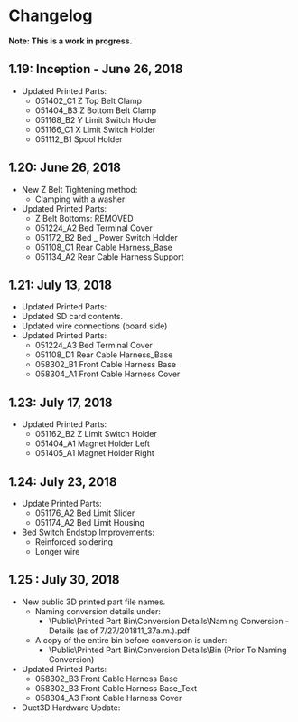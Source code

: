# Changelog

**Note: This is a work in progress.**

## **1.19: Inception - June 26, 2018**

* Updated Printed Parts:
  * 051402\_C1 Z Top Belt Clamp
  * 051404\_B3 Z Bottom Belt Clamp
  * 051168\_B2 Y Limit Switch Holder
  * 051166\_C1 X Limit Switch Holder
  * 051112\_B1 Spool Holder



## **1.20: June 26, 2018**

* New Z Belt Tightening method:
  * Clamping with a washer
* Updated Printed Parts:
  * Z Belt Bottoms: REMOVED
  * 051224\_A2 Bed Terminal Cover
  * 051172\_B2 Bed \_ Power Switch Holder
  * 051108\_C1 Rear Cable Harness\_Base
  * 051134\_A2 Rear Cable Harness Support

## **1.21: July 13, 2018**

* Updated Printed Parts:
* Updated SD card contents.
* Updated wire connections \(board side\)
* Updated Printed Parts:
  * 051224\_A3 Bed Terminal Cover
  * 051108\_D1 Rear Cable Harness\_Base
  * 058302\_B1 Front Cable Harness Base
  * 058304\_A1 Front Cable Harness Cover

## **1.23: July 17, 2018**

* Updated Printed Parts:
  * 051162\_B2 Z Limit Switch Holder
  * 051404\_A1 Magnet Holder Left
  * 051405\_A1 Magnet Holder Right

## **1.24: July 23, 2018**

* Update Printed Parts:
  * 051176\_A2 Bed Limit Slider
  * 051174\_A2 Bed Limit Housing
* Bed Switch Endstop Improvements:
  * Reinforced soldering
  * Longer wire

## **1.25 : July 30, 2018**

* New public 3D printed part file names.
  * Naming conversion details under:
    * \Public\Printed Part Bin\Conversion Details\Naming Conversion - Details \(as of 7/27/201811\_37a.m.\).pdf
  * A copy of the entire bin before conversion is under:
    * \Public\Printed Part Bin\Conversion Details\Bin \(Prior To Naming Conversion\)
* Updated Printed Parts:
  * 058302\_B3 Front Cable Harness Base
  * 058302\_B3 Front Cable Harness Base\_Text
  * 058304\_A3 Front Cable Harness Cover
* Duet3D Hardware Update:



